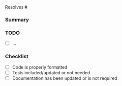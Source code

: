 
Resolves #<!-- related github issue number -->

### Summary


### TODO

- [ ] ...

### Checklist

- [ ] Code is properly formatted
- [ ] Tests included/updated or not needed
- [ ] Documentation has been updated or is not required
